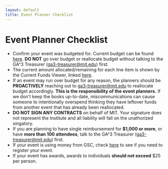 ```yaml
---
layout: default
title: Event Planner Checklist
---
```


# Event Planner Checklist

* Confirm your event was budgeted for. Current budget can be found [here](./useful-links). **DO NOT** go over budget or reallocate budget without talking to the GA^3 Treasurer ([ga3-treasurer@mit.edu](mailto:ga3-treasurer@mit.edu)) first.
* The current amount allocated/remaining for each line item is shown by the Current Funds Viewer, linked [here](./useful-links).
* If an event may run over budget for any reason, the planners should be **PROACTIVELY** reaching out to [ga3-treasurer@mit.edu](mailto:ga3-treasurer@mit.edu) to reallocate budget accordingly. **This is the responsibility of the event planners.** If we don't keep the books up-to-date, miscommunications can cause someone to intentionally overspend thinking they have leftover funds from another event that has already been reallocated.
* **DO NOT SIGN ANY CONTRACTS** on behalf of MIT. Your signature does not represent the Institute and all liability will fall on the unathorized singatory.
* If you are planning to have single reimbursement for **$1,000 or more**, or have **more than 100 attendees**, talk to the GA^3 Treasurer ([ga3-treasurer@mit.edu](mailto:ga3-treasurer@mit.edu)) first.
* If your event is using money from GSC, check [here](./register-event) to see if you need to register your event.
* If your event has awards, awards to individuals **should not exceed** $25 per person.
